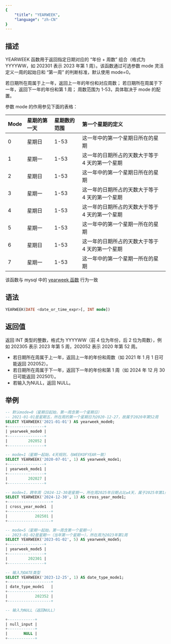 ```yaml
---
{
    "title": "YEARWEEK",
    "language": "zh-CN"
}
---
```


## 描述

YEARWEEK 函数用于返回指定日期对应的 “年份 + 周数” 组合（格式为 YYYYWW，如 202301 表示 2023 年第 1 周）。该函数通过可选参数 mode 灵活定义一周的起始日和 “第一周” 的判断标准，默认使用 mode=0。

若日期所在周属于上一年，返回上一年的年份和对应周数；
若日期所在周属于下一年，返回下一年的年份和第 1 周；
周数范围为 1-53，具体取决于 mode 的配置。

参数 mode 的作用参见下面的表格：

|Mode |星期的第一天 |星期数的范围 |第一个星期的定义                             |
|:----|:------------|:------------|:--------------------------------------------|
|0    |星期日       |1-53         |这一年中的第一个星期日所在的星期             |
|1    |星期一       |1-53         |这一年的日期所占的天数大于等于 4 天的第一个星期|
|2    |星期日       |1-53         |这一年中的第一个星期日所在的星期             |
|3    |星期一       |1-53         |这一年的日期所占的天数大于等于 4 天的第一个星期|
|4    |星期日       |1-53         |这一年的日期所占的天数大于等于 4 天的第一个星期|
|5    |星期一       |1-53         |这一年中的第一个星期一所在的星期             |
|6    |星期日       |1-53         |这一年的日期所占的天数大于等于 4 天的第一个星期|
|7    |星期一       |1-53         |这一年中的第一个星期一所在的星期             |

该函数与 mysql 中的 [yearweek 函数](https://dev.mysql.com/doc/refman/8.4/en/date-and-time-functions.html#function_yearweek) 行为一致

## 语法

```sql
YEARWEEK(DATE <date_or_time_expr>[, INT mode])
```

## 返回值
返回 INT 类型的整数，格式为 YYYYWW（前 4 位为年份，后 2 位为周数），例如 202305 表示 2023 年第 5 周，202052 表示 2020 年第 52 周。

- 若日期所在周属于上一年，返回上一年的年份和周数（如 2021 年 1 月 1 日可能返回 202052）。
- 若日期所在周属于下一年，返回下一年的年份和第 1 周（如 2024 年 12 月 30 日可能返回 202501）。
- 若输入为NULL，返回 NULL。

## 举例

```sql
-- 默认mode=0（星期日起始，第一周含第一个星期日）
-- 2021-01-01是星期五，所在周的第一个星期日为2020-12-27，故属于2020年第52周
SELECT YEARWEEK('2021-01-01') AS yearweek_mode0;
+----------------+
| yearweek_mode0 |
+----------------+
|         202052 |
+----------------+

-- mode=1（星期一起始，4天规则，与WEEKOFYEAR一致）
SELECT YEARWEEK('2020-07-01', 1) AS yearweek_mode1;
+----------------+
| yearweek_mode1 |
+----------------+
|         202027 |
+----------------+

-- mode=1，跨年周（2024-12-30是星期一，所在周2025年日期占比≥4天，属于2025年第1周）
SELECT YEARWEEK('2024-12-30', 1) AS cross_year_mode1;
+-------------------+
| cross_year_mode1  |
+-------------------+
|            202501 |
+-------------------+

-- mode=5（星期一起始，第一周含第一个星期一）
-- 2023-01-02是星期一（当年第一个星期一），所在周为2023年第1周
SELECT YEARWEEK('2023-01-02', 5) AS yearweek_mode5;
+----------------+
| yearweek_mode5 |
+----------------+
|         202301 |
+----------------+

-- 输入为DATE类型
SELECT YEARWEEK('2023-12-25', 1) AS date_type_mode1;
+-------------------+
| date_type_mode1   |
+-------------------+
|            202352 |  
+-------------------+

-- 输入为NULL（返回NULL）

+------------+
| null_input |
+------------+
|       NULL |
+------------+
```